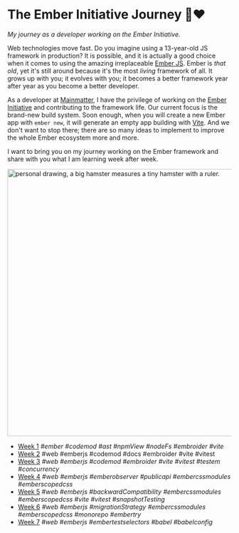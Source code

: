 # The Ember Initiative Journey 🐹❤️

_My journey as a developer working on the Ember Initiative._

Web technologies move fast. Do you imagine using a 13-year-old JS framework in production? It is possible, and it is actually a good choice when it comes to using the amazing irreplaceable [Ember JS](https://emberjs.com/). Ember is _that old_, yet it's still around because it's the most _living_ framework of all. It grows up with you; it evolves with you; it becomes a better framework year after year as you become a better developer.

As a developer at [Mainmatter](https://mainmatter.com/), I have the privilege of working on the [Ember Initiative](https://mainmatter.com/ember-initiative/) and contributing to the framework life. Our current focus is the brand-new build system. Soon enough, when you will create a new Ember app with `ember new`, it will generate an empty app building with [Vite](https://vite.dev/). And we don't want to stop there; there are so many ideas to implement to improve the whole Ember ecosystem more and more.

I want to bring you on my journey working on the Ember framework and share with you what I am learning week after week.

<img src="https://github.com/user-attachments/assets/c35a1d84-bf56-4e94-942b-14a6d5d39a8b" alt="personal drawing, a big hamster measures a tiny hamster with a ruler." width=600 />

- [Week 1](https://github.com/BlueCutOfficial/BlueCutOfficial/blob/main/articles/ember-initiative-journey/week-1.md)
  _#ember #codemod #ast #npmView #nodeFs #embroider #vite_
- [Week 2](https://github.com/BlueCutOfficial/BlueCutOfficial/blob/main/articles/ember-initiative-journey/week-2.md)
  #web #emberjs #codemod #docs #embroider #vite #vitest
- [Week 3](https://github.com/BlueCutOfficial/BlueCutOfficial/blob/main/articles/ember-initiative-journey/week-3.md)
  _#web #emberjs #codemod #embroider #vite #vitest #testem #concurrency_
- [Week 4](https://github.com/BlueCutOfficial/BlueCutOfficial/blob/main/articles/ember-initiative-journey/week-4.md)
  _#web #emberjs #emberobserver #publicapi #embercssmodules #emberscopedcss_
- [Week 5](https://github.com/BlueCutOfficial/BlueCutOfficial/blob/main/articles/ember-initiative-journey/week-5.md)
  _#web #emberjs #backwardCompatibility #embercssmodules #emberscopedcss #vite #vitest #snapshotTesting_
- [Week 6](https://github.com/BlueCutOfficial/BlueCutOfficial/blob/main/articles/ember-initiative-journey/week-6.md)
  _#web #emberjs #migrationStrategy #embercssmodules #emberscopedcss #monorepo #embertry_
- [Week 7](https://github.com/BlueCutOfficial/BlueCutOfficial/blob/main/articles/ember-initiative-journey/week-7.md)
  _#web #emberjs #embertestselectors #babel #babelconfig_
